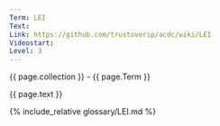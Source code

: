 ```yaml
---
Term: LEI
Text: 
Link: https://github.com/trustoverip/acdc/wiki/LEI
Videostart: 
Level: 3
---
```


{{ page.collection }} - {{ page.Term }}

   {{ page.text }}

{% include_relative glossary/LEI.md %}

